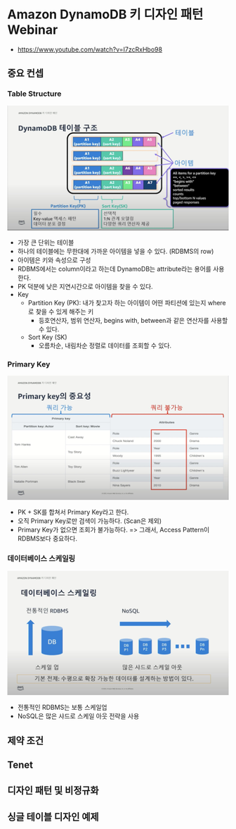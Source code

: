 # Amazon DynamoDB 키 디자인 패턴 Webinar

- https://www.youtube.com/watch?v=I7zcRxHbo98

## 중요 컨셉

### Table Structure

<img src="table-structure.jpg">

- 가장 큰 단위는 테이블
- 하나의 테이블에는 무한대에 가까운 아이템을 넣을 수 있다. (RDBMS의 row)
- 아이템은 키와 속성으로 구성
- RDBMS에서는 column이라고 하는데 DynamoDB는 attribute라는 용어를 사용한다.
- PK 덕분에 낮은 지연시간으로 아이템을 찾을 수 있다.
- Key
  - Partition Key (PK): 내가 찾고자 하는 아이템이 어떤 파티션에 있는지 where로 찾을 수 있게 해주는 키
    - 등호연산자, 범위 연산자, begins with, between과 같은 연산자를 사용할 수 있다.
  - Sort Key (SK)
    - 오름차순, 내림차순 정렬로 데이터를 조회할 수 있다.

### Primary Key

<img src="images/primary-key.jpg">

- PK + SK를 합쳐서 Primary Key라고 한다.
- 오직 Primary Key로만 검색이 가능하다. (Scan은 제외)
- Primary Key가 없으면 조회가 불가능하다. => 그래서, Access Pattern이 RDBMS보다 중요하다.

### 데이터베이스 스케일링

<img src="images/database-scaling.jpg">

- 전통적인 RDBMS는 보통 스케일업
- NoSQL은 많은 샤드로 스케일 아웃 전략을 사용

## 제약 조건

## Tenet

## 디자인 패턴 및 비정규화

## 싱글 테이블 디자인 예제
